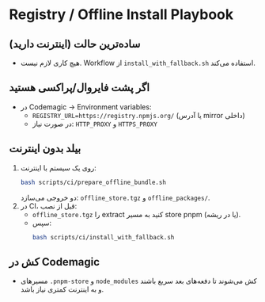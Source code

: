 
# Registry / Offline Install Playbook

## ساده‌ترین حالت (اینترنت دارید)
- هیچ کاری لازم نیست. Workflow از `install_with_fallback.sh` استفاده می‌کند.

## اگر پشت فایروال/پراکسی هستید
- در Codemagic → Environment variables:
  - `REGISTRY_URL=https://registry.npmjs.org/` (یا آدرس mirror داخلی)
  - در صورت نیاز: `HTTP_PROXY` و `HTTPS_PROXY`

## بیلد بدون اینترنت
1. روی یک سیستم با اینترنت:
   ```bash
   bash scripts/ci/prepare_offline_bundle.sh
   ```
   دو خروجی می‌سازد: `offline_store.tgz` و `offline_packages/`.
2. در CI، قبل از نصب:
   - `offline_store.tgz` را extract کنید به مسیر store pnpm (یا در ریشه).
   - سپس:
     ```bash
     bash scripts/ci/install_with_fallback.sh
     ```

## کش در Codemagic
- مسیرهای `.pnpm-store` و `node_modules` کش می‌شوند تا دفعه‌های بعد سریع باشند و به اینترنت کمتری نیاز باشد.
